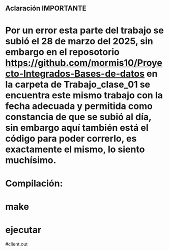 ## Aclaración IMPORTANTE

# Por un error esta parte del trabajo se subió el 28 de marzo del 2025, sin embargo en el reposotorio https://github.com/mormis10/Proyecto-Integrados-Bases-de-datos en la carpeta de Trabajo_clase_01 se encuentra este mismo trabajo con la fecha adecuada y permitida como constancia de que se subió al día, sin embargo aquí también está el código para poder correrlo, es exactamente el mismo, lo siento muchísimo.


# Compilación:
# make

# ejecutar
#client.out